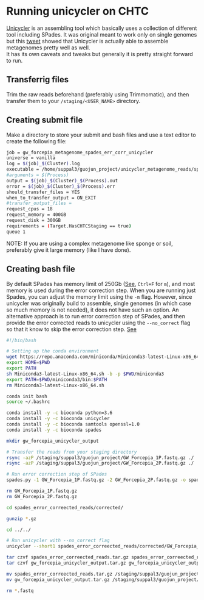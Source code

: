 # Running unicycler on CHTC

[Unicycler](https://github.com/rrwick/Unicycler) is an assembling tool which basically uses a collection of different tool including SPades. It was original meant to 
work only on single genomes but this [tweet](https://twitter.com/ines_cim/status/1288208862445699074) showed that Unicycler is actually able to assemble metagenomes pretty well as well.
<br> It has its own caveats and tweaks but generally it is pretty straight forward to run.

## Transferrig files

Trim the raw reads beforehand (preferably using Trimmomatic), and then transfer them to your `/staging/<USER_NAME>` directory.

## Creating submit file

Make a directory to store your submit and bash files and use a text editor to create the following file:

```bash
job = gw_forcepia_metagenome_spades_err_corr_unicycler
universe = vanilla
log = $(job)_$(Cluster).log
executable = /home/suppal3/guojun_project/unicycler_metagenome_reads/spades_corrected_unicycler/run_spades_unicycler.sh
#arguments = $(Process)
output = $(job)_$(Cluster)_$(Process).out
error = $(job)_$(Cluster)_$(Process).err
should_transfer_files = YES
when_to_transfer_output = ON_EXIT
#transfer_output_files =
request_cpus = 18
request_memory = 400GB
request_disk = 300GB
requirements = (Target.HasCHTCStaging == true)
queue 1
```
NOTE: If you are using a complex metagenome like sponge or soil, preferably give it large memory (like I have done).

## Creating bash file

By default SPades has memory limit of 250Gb ([See](http://cab.spbu.ru/files/release3.12.0/manual.html),  `Ctrl+F` for `m`), and most memory is used during the error correction
step. When you are running just Spades, you can adjust the memory limit using the `-m` flag. However, since unicycler was originally build to assemble, single
genomes (in which case so much memory is not needed), it does not have such an option. An alternative approach is to run error correction step of SPades, and then
provide the error corrected reads to unicycler using the `--no_correct` flag so that it know to skip the error correction step. [See](https://github.com/rrwick/Unicycler/issues/117)


```bash
#!/bin/bash

# Setting up the conda environment
wget https://repo.anaconda.com/miniconda/Miniconda3-latest-Linux-x86_64.sh
export HOME=$PWD
export PATH
sh Miniconda3-latest-Linux-x86_64.sh -b -p $PWD/miniconda3
export PATH=$PWD/miniconda3/bin:$PATH
rm Miniconda3-latest-Linux-x86_64.sh

conda init bash
source ~/.bashrc

conda install -y -c bioconda python=3.6
conda install -y -c bioconda unicycler
conda install -y -c bioconda samtools openssl=1.0
conda install -y -c bioconda spades

mkdir gw_forcepia_unicycler_output

# Transfer the reads from your staging directory
rsync -azP /staging/suppal3/guojun_project/GW_Forcepia_1P.fastq.gz ./
rsync -azP /staging/suppal3/guojun_project/GW_Forcepia_2P.fastq.gz ./

# Run error correction step of SPades
spades.py -1 GW_Forcepia_1P.fastq.gz -2 GW_Forcepia_2P.fastq.gz -o spades_error_correected_reads -t 18 -m 400 --only-error-correction

rm GW_Forcepia_1P.fastq.gz
rm GW_Forcepia_2P.fastq.gz

cd spades_error_correected_reads/corrected/

gunzip *.gz

cd ../../

# Run unicycler with --no_correct flag
unicycler --short1 spades_error_correected_reads/corrected/GW_Forcepia_1P.fastq.00.0_0.cor.fastq --short2 spades_error_correected_reads/GW_Forcepia_2P.fastq.00.0_0.cor.fastq --out gw_forcepia_unicycler_output --no_correct  --threads 18

tar czvf spades_error_correected_reads.tar.gz spades_error_correected_reads
tar czvf gw_forcepia_unicycler_output.tar.gz gw_forcepia_unicycler_output

mv spades_error_correected_reads.tar.gz /staging/suppal3/guojun_project/
mv gw_forcepia_unicycler_output.tar.gz /staging/suppal3/guojun_project/

rm *.fastq
```

